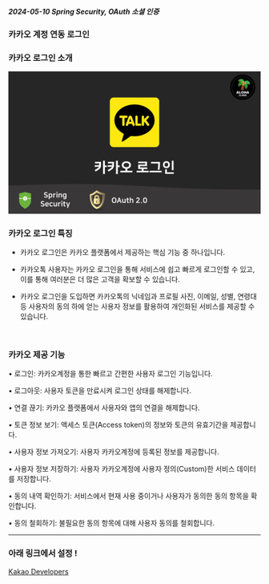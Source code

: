##### 2024-05-10 Spring Security, OAuth 소셜 인증 <br>

### 카카오 계정 연동 로그인 <br>

### 카카오 로그인 소개 <br>

![kakaoLogin](./img/kakaoLogin.jpg)

### 카카오 로그인 특징 <br>

- 카카오 로그인은 카카오 플랫폼에서 제공하는 핵심 기능 중 하나입니다. 

- 카카오톡 사용자는 카카오 로그인을 통해 서비스에 쉽고 빠르게 로그인할 수 있고, 이를 통해 여러분은 더 많은 고객을 확보할 수 있습니다. 

- 카카오 로그인을 도입하면 카카오톡의 닉네임과 프로필 사진, 이메일, 성별, 연령대 등 사용자의 동의 하에 얻는 사용자 정보를 활용하여 개인화된 서비스를 제공할 수 있습니다. 
<br>

### 카카오 제공 기능 <br>

• 로그인: 카카오계정을 통한 빠르고 간편한 사용자 로그인 기능입니다.

• 로그아웃: 사용자 토큰을 만료시켜 로그인 상태를 해제합니다.

• 연결 끊기: 카카오 플랫폼에서 사용자와 앱의 연결을 해제합니다.

• 토큰 정보 보기: 액세스 토큰(Access token)의 정보와 토큰의 유효기간을 제공합니다.

• 사용자 정보 가져오기: 사용자 카카오계정에 등록된 정보를 제공합니다.

• 사용자 정보 저장하기: 사용자 카카오계정에 사용자 정의(Custom)한 서비스 데이터를 저장합니다.

• 동의 내역 확인하기: 서비스에서 현재 사용 중이거나 사용자가 동의한 동의 항목을 확인합니다.

• 동의 철회하기: 불필요한 동의 항목에 대해 사용자 동의를 철회합니다.
<br>
<hr>

### 아래 링크에서 설정 ! <br>
[Kakao Developers](https://developers.kakao.com/)
